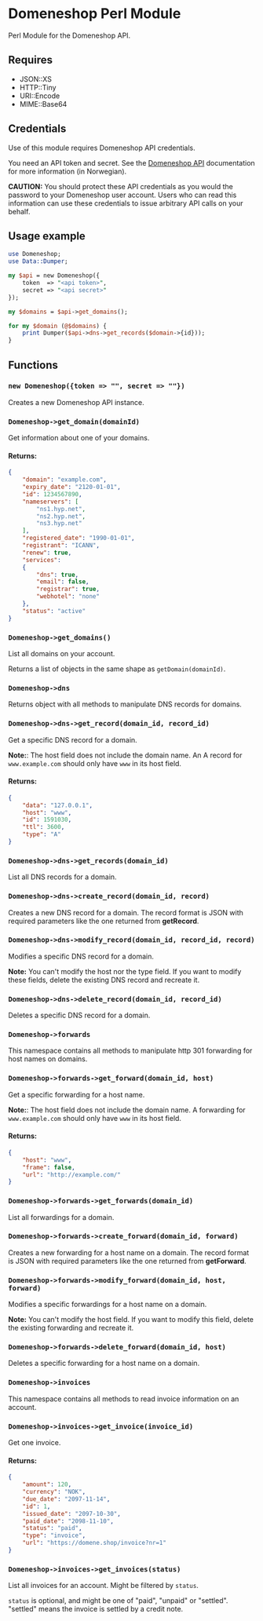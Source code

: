 # Domeneshop Perl Module

Perl Module for the Domeneshop API.

## Requires
- JSON::XS
- HTTP::Tiny
- URI::Encode
- MIME::Base64

## Credentials

Use of this module requires Domeneshop API credentials.

You need an API token and secret. See the [Domeneshop API](https://api.domeneshop.no/docs/) documentation for more information (in Norwegian).

**CAUTION:** You should protect these API credentials as you would the password to your Domeneshop user account. Users who can read this information can use these credentials to issue arbitrary API calls on your behalf. 


## Usage example

```perl
use Domeneshop;
use Data::Dumper;

my $api = new Domeneshop({
    token  => "<api token>",
    secret => "<api secret>"
});

my $domains = $api->get_domains();

for my $domain (@$domains) {
    print Dumper($api->dns->get_records($domain->{id}));
}
```

## Functions

### `new Domeneshop({token => "", secret => ""})`

Creates a new Domeneshop API instance.

### `Domeneshop->get_domain(domainId)`

Get information about one of your domains.

#### Returns:
```json
{
    "domain": "example.com",
    "expiry_date": "2120-01-01",
    "id": 1234567890,
    "nameservers": [ 
        "ns1.hyp.net", 
        "ns2.hyp.net", 
        "ns3.hyp.net" 
    ],
    "registered_date": "1990-01-01",
    "registrant": "ICANN",
    "renew": true,
    "services":
    { 
        "dns": true, 
        "email": false, 
        "registrar": true, 
        "webhotel": "none"
    },
    "status": "active"
}
```

### `Domeneshop->get_domains()`

List all domains on your account.

Returns a list of objects in the same shape as `getDomain(domainId)`.

### `Domeneshop->dns`

Returns object with all methods to manipulate DNS records for domains.

### `Domeneshop->dns->get_record(domain_id, record_id)`

Get a specific DNS record for a domain.

**Note:**: The host field does not include the domain name. An A record for `www.example.com` should only have `www` in its host field.

#### Returns:
```json
{
    "data": "127.0.0.1",
    "host": "www",
    "id": 1591030,
    "ttl": 3600,
    "type": "A"
}
```

### `Domeneshop->dns->get_records(domain_id)`

List all DNS records for a domain.

### `Domeneshop->dns->create_record(domain_id, record)`

Creates a new DNS record for a domain. The record format is JSON with required parameters like the one returned from **getRecord**.

### `Domeneshop->dns->modify_record(domain_id, record_id, record)`

Modifies a specific DNS record for a domain.

**Note:** You can't modify the host nor the type field. If you want to modify these fields, delete the existing DNS record and recreate it.

### `Domeneshop->dns->delete_record(domain_id, record_id)`

Deletes a specific DNS record for a domain.

### `Domeneshop->forwards`

This namespace contains all methods to manipulate http 301 forwarding for host names on domains.

### `Domeneshop->forwards->get_forward(domain_id, host)`

Get a specific forwarding for a host name.

**Note:**: The host field does not include the domain name. A forwarding for `www.example.com` should only have `www` in its host field.

#### Returns:
```json
{
    "host": "www",
    "frame": false,
    "url": "http://example.com/"
}
```

### `Domeneshop->forwards->get_forwards(domain_id)`

List all forwardings for a domain.

### `Domeneshop->forwards->create_forward(domain_id, forward)`

Creates a new forwarding for a host name on a domain. The record format is JSON with required parameters like the one returned from **getForward**.

### `Domeneshop->forwards->modify_forward(domain_id, host, forward)`

Modifies a specific forwardings for a host name on a domain.

**Note:** You can't modify the host field. If you want to modify this field, delete the existing forwarding and recreate it.

### `Domeneshop->forwards->delete_forward(domain_id, host)`

Deletes a specific forwarding for a host name on a domain.


### `Domeneshop->invoices`

This namespace contains all methods to read invoice information on an account.

### `Domeneshop->invoices->get_invoice(invoice_id)`

Get one invoice.

#### Returns:
```json
{
    "amount": 120,
    "currency": "NOK",
    "due_date": "2097-11-14",
    "id": 1,
    "issued_date": "2097-10-30",
    "paid_date": "2098-11-10",
    "status": "paid",
    "type": "invoice",
    "url": "https://domene.shop/invoice?nr=1"
}
```

### `Domeneshop->invoices->get_invoices(status)`

List all invoices for an account. Might be filtered by `status`.

`status` is optional, and might be one of "paid", "unpaid" or "settled". "settled" means the invoice is settled by a credit note.

